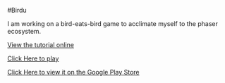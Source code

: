 
#Birdu

I am working on a bird-eats-bird game to acclimate myself to the phaser ecosystem.

[View the tutorial online](http://jtronlabs.com/blog/phaser-birdu-1)

[Click Here to play](https://jtronlabs.github.io/Birdu/dist/)

[Click Here to view it on the Google Play Store](https://play.google.com/store/apps/details?id=com.jtronlabs.birdu)
